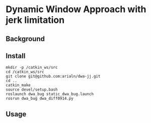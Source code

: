 # Dynamic Window Approach with jerk limitation
## Background

## Install
    mkdir -p /catkin_ws/src
    cd /catkin_ws/src
    git clone git@github.com:arialn/dwa-jj.git
    cd ..
    catkin_make
    source devel/setup.bash
    roslaunch dwa_bug static_dwa_bug.launch
    rosrun dwa_bug dwa_diff0914.py
## Usage


